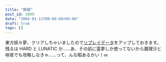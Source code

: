 ```yaml
---
title: "無題"
post_id: 3099
date: "2004-01-11T00:00:00+09:00"
draft: true
tags: []
---
```



東方妖々夢、クリアしちゃいましたので[リプレイデータ](https://danmaq.com/th_replay)をアップしておきます。 残るは HARD と LUNATIC か……あ、その前に霊夢しか使ってないから魔理沙と咲夜でも攻略しなきゃ……って、んな暇あるかい！ｗ
